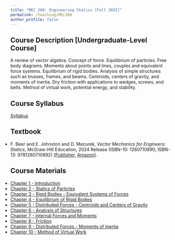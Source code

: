```yaml
---
title: "MEC 260: Engineering Statics [Fall 2025]"
permalink: /teaching/MEC260
author_profile: false
---
```


## Course Description [Undergraduate-Level Course]
A review of vector algebra. Concept of force. Equilibrium of particles. Free body diagrams. Moments about points and lines, couples and equivalent force systems. Equilibrium of rigid bodies. Analysis of simple structures such as trusses, frames, and beams. Centroids, centers of gravity, and moments of inertia. Dry friction with applications to wedges, screws, and belts. Method of virtual work, potential energy, and stability.

## Course Syllabus
[Syllabus](https://aminfakhari.github.io/_pages/teaching/MEC260/MEC260_Syllabus_Fall2025.pdf)

## Textbook
<ul style="margin-left: 0; padding-left: 0; list-style-type: disc;">
    <li>
        F. Beer and E. Johnston and D. Mazurek, <i>Vector Mechanics for Engineers: Statics</i>, McGraw-Hill Education, 2024 Release (ISBN-10: 1260710890, ISBN-13: 9781260710892)
        [<a href="https://www.mheducation.com/highered/product/Vector-Mechanics-for-Engineers-Statics-and-Dynamics-Beer" target="_blank"><u>Publisher</u></a>,
        <a href="https://www.amazon.com/Vector-Mechanics-Engineers-Ferdinand-Beer/dp/1259977269" target="_blank"><u>Amazon</u></a>].
    </li>
</ul>

## Course Materials
<ul style="margin-left: 0; padding-left: 0; list-style-type: disc;">
    <li><a href="https://aminfakhari.github.io/_pages/teaching/MEC260/Chapter_1_-_Introduction.pdf">Chapter 1 - Introduction</a></li>
    <li><a href="https://aminfakhari.github.io/_pages/teaching/MEC260/Chapter_2_-_Statics_of_Particles.pdf">Chapter 2 - Statics of Particles</a></li>
    <li><a href="https://aminfakhari.github.io/_pages/teaching/MEC260/Chapter_3_-_Rigid_Bodies_-_Equivalent_Systems_of_Forces.pdf">Chapter 3 - Rigid Bodies - Equivalent Systems of Forces</a></li>
    <li><a href="https://aminfakhari.github.io/_pages/teaching/MEC260/Chapter_4_-_Equilibrium_of_Rigid_Bodies.pdf">Chapter 4 - Equilibrium of Rigid Bodies</a></li>
    <li><a href="https://aminfakhari.github.io/_pages/teaching/MEC260/Chapter_5_-_Distributed_Forces_-_Centroids_and_Centers_of_Gravity.pdf">Chapter 5 - Distributed Forces - Centroids and Centers of Gravity</a></li>
    <li><a href="https://aminfakhari.github.io/_pages/teaching/MEC260/Chapter_6_-_Analysis_of_Structures.pdf">Chapter 6 - Analysis of Structures</a></li>
    <li><a href="https://aminfakhari.github.io/_pages/teaching/MEC260/Chapter_7_-_Internal_Forces_and_Moments.pdf">Chapter 7 - Internal Forces and Moments</a></li>
	<li><a href="https://aminfakhari.github.io/_pages/teaching/MEC260/Chapter_8_-_Friction.pdf">Chapter 8 - Friction</a></li>
    <li><a href="https://aminfakhari.github.io/_pages/teaching/MEC260/Chapter_9_-_Distributed_Forces_-_Moments_of_Inertia.pdf">Chapter 9 - Distributed Forces - Moments of Inertia</a></li>
	<li><a href="https://aminfakhari.github.io/_pages/teaching/MEC260/Chapter_10_-_Method_of_Virtual_Work.pdf">Chapter 10 - Method of Virtual Work</a></li>
</ul>